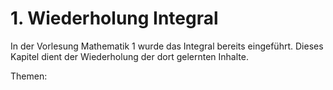 # 1. Wiederholung Integral

In der Vorlesung Mathematik 1 wurde das Integral bereits eingeführt. Dieses
Kapitel dient der Wiederholung der dort gelernten Inhalte. 

Themen:

```{tableofcontents}
```
